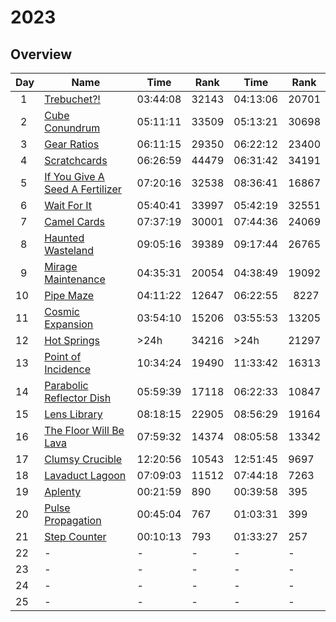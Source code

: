 # 2023

## Overview

| Day     | Name                                                                   | Time     | Rank  | Time     | Rank       |
| ------- | ---------------------------------------------------------------------- | -------- | ----- | -------- | ---------- |
| &ensp;1 | [Trebuchet?!](https://adventofcode.com/2023/day/1)                     | 03:44:08 | 32143 | 04:13:06 | 20701      |
| &ensp;2 | [Cube Conundrum](https://adventofcode.com/2023/day/2)                  | 05:11:11 | 33509 | 05:13:21 | 30698      |
| &ensp;3 | [Gear Ratios](https://adventofcode.com/2023/day/3)                     | 06:11:15 | 29350 | 06:22:12 | 23400      |
| &ensp;4 | [Scratchcards](https://adventofcode.com/2023/day/4)                    | 06:26:59 | 44479 | 06:31:42 | 34191      |
| &ensp;5 | [If You Give A Seed A Fertilizer](https://adventofcode.com/2023/day/5) | 07:20:16 | 32538 | 08:36:41 | 16867      |
| &ensp;6 | [Wait For It](https://adventofcode.com/2023/day/6)                     | 05:40:41 | 33997 | 05:42:19 | 32551      |
| &ensp;7 | [Camel Cards](https://adventofcode.com/2023/day/7)                     | 07:37:19 | 30001 | 07:44:36 | 24069      |
| &ensp;8 | [Haunted Wasteland](https://adventofcode.com/2023/day/8)               | 09:05:16 | 39389 | 09:17:44 | 26765      |
| &ensp;9 | [Mirage Maintenance](https://adventofcode.com/2023/day/9)              | 04:35:31 | 20054 | 04:38:49 | 19092      |
| 10      | [Pipe Maze](https://adventofcode.com/2023/day/10)                      | 04:11:22 | 12647 | 06:22:55 | &ensp;8227 |
| 11      | [Cosmic Expansion](https://adventofcode.com/2023/day/11)               | 03:54:10 | 15206 | 03:55:53 | 13205      |
| 12      | [Hot Springs](https://adventofcode.com/2023/day/12)                    | >24h     | 34216 | >24h     | 21297      |
| 13      | [Point of Incidence](https://adventofcode.com/2023/day/13)             | 10:34:24 | 19490 | 11:33:42 | 16313      |
| 14      | [Parabolic Reflector Dish](https://adventofcode.com/2023/day/14)       | 05:59:39 | 17118 | 06:22:33 | 10847      |
| 15      | [Lens Library](https://adventofcode.com/2023/day/15)                   | 08:18:15 | 22905 | 08:56:29 | 19164      |
| 16      | [The Floor Will Be Lava](https://adventofcode.com/2023/day/16)         | 07:59:32 | 14374 | 08:05:58 | 13342      |
| 17      | [Clumsy Crucible](https://adventofcode.com/2023/day/17)                | 12:20:56 | 10543 | 12:51:45 | 9697       |
| 18      | [Lavaduct Lagoon](https://adventofcode.com/2023/day/18)                | 07:09:03 | 11512 | 07:44:18 | 7263       |
| 19      | [Aplenty](https://adventofcode.com/2023/day/19)                        | 00:21:59 | 890   | 00:39:58 | 395        |
| 20      | [Pulse Propagation](https://adventofcode.com/2023/day/20)              | 00:45:04 | 767   | 01:03:31 | 399        |
| 21      | [Step Counter](https://adventofcode.com/2023/day/21)                   | 00:10:13 | 793   | 01:33:27 | 257        |
| 22      | -                                                                      | -        | -     | -        | -          |
| 23      | -                                                                      | -        | -     | -        | -          |
| 24      | -                                                                      | -        | -     | -        | -          |
| 25      | -                                                                      | -        | -     | -        | -          |
